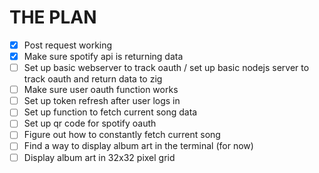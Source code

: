 # THE PLAN
- [x] Post request working
- [x] Make sure spotify api is returning data
- [ ] Set up basic webserver to track oauth / set up basic nodejs server to track oauth and return data to zig
- [ ] Make sure user oauth function works
- [ ] Set up token refresh after user logs in
- [ ] Set up function to fetch current song data
- [ ] Set up qr code for spotify oauth
- [ ] Figure out how to constantly fetch current song
- [ ] Find a way to display album art in the terminal (for now)
- [ ] Display album art in 32x32 pixel grid